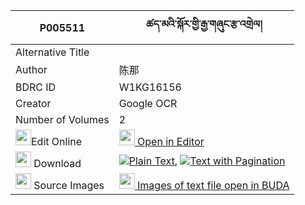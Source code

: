 |P005511|ཚད་མའི་སྐོར་གྱི་རྒྱ་གཞུང་རྩ་འགྲེལ། 
| --- | --- 
|Alternative Title |
|Author| 陈那
|BDRC ID | W1KG16156
|Creator | Google OCR
|Number of Volumes| 2
|<img width="25" src="https://img.icons8.com/color/25/000000/edit-property.png">Edit Online| [<img width="25" src="https://avatars.githubusercontent.com/u/45091458?s=200&v=4"> Open in Editor](http://editor.openpecha.org/P005511)
|<img width="25" src="https://img.icons8.com/fluent/48/000000/download-2.png"/>  Download | [![](https://img.icons8.com/color/20/000000/txt.png)Plain Text](https://github.com/Openpecha/P005511/releases/download/v2/tsema_i_kor_gyi_gya_shyung_tsa_plain_P005511.zip), [![](https://img.icons8.com/color/20/000000/txt.png)Text with Pagination](https://github.com/Openpecha/P005511/releases/download/v2/tsema_i_kor_gyi_gya_shyung_tsa_pages_P005511.zip)
|<img width="25" src="https://img.icons8.com/plasticine/100/000000/pictures-folder.png"/>  Source Images | [<img width="25" src="https://library.bdrc.io/icons/BUDA-small.svg"> Images of text file open in BUDA](https://library.bdrc.io/show/bdr:W1KG16156)
